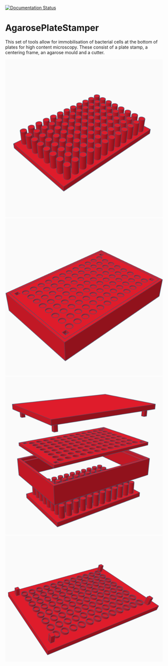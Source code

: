 [![Documentation Status](https://readthedocs.org/projects/agaroseplatestamper/badge/?version=latest)](https://agaroseplatestamper.readthedocs.io/en/latest/?badge=latest)
# AgarosePlateStamper
This set of tools allow for immobilisation of bacterial cells at the bottom of plates for high content microscopy. These consist of a plate stamp, a centering frame, an agarose mould and a cutter.

![Stamp](https://github.com/JamesWGrimshaw/AgarosePlateStamper/blob/main/Images/StampOnly.PNG "Stamp")
![Fit Together](https://github.com/JamesWGrimshaw/AgarosePlateStamper/blob/main/Images/FitTogether.PNG "Fit Together")
![Blown Up](https://github.com/JamesWGrimshaw/AgarosePlateStamper/blob/main/Images/BlownUp.PNG "Blown Up")
![Cutter](https://github.com/JamesWGrimshaw/AgarosePlateStamper/blob/main/Images/cutter.PNG "Cutter")